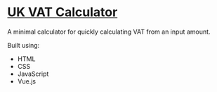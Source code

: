 # [UK VAT Calculator](https://leoreeves.github.io/projects/vue-vat-calculator/)

A minimal calculator for quickly calculating VAT from an input amount.

Built using:

- HTML
- CSS
- JavaScript
- Vue.js